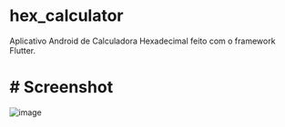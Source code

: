 # hex_calculator

Aplicativo Android de Calculadora Hexadecimal feito com o framework Flutter.
# # Screenshot

![image](https://github.com/resendelucas/hex_calculator/assets/96952487/f0126366-e916-4689-9f3c-537e9b5c1f86)
